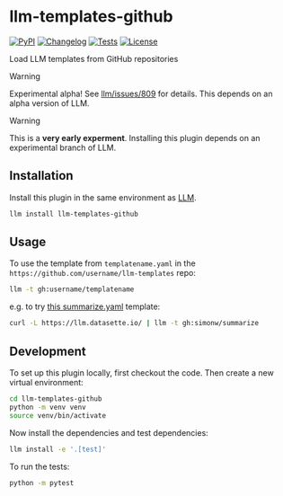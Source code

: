 # llm-templates-github

[![PyPI](https://img.shields.io/pypi/v/llm-templates-github.svg)](https://pypi.org/project/llm-templates-github/)
[![Changelog](https://img.shields.io/github/v/release/simonw/llm-templates-github?include_prereleases&label=changelog)](https://github.com/simonw/llm-templates-github/releases)
[![Tests](https://github.com/simonw/llm-templates-github/actions/workflows/test.yml/badge.svg)](https://github.com/simonw/llm-templates-github/actions/workflows/test.yml)
[![License](https://img.shields.io/badge/license-Apache%202.0-blue.svg)](https://github.com/simonw/llm-templates-github/blob/main/LICENSE)

Load LLM templates from GitHub repositories

> [!WARNING]
> Experimental alpha! See [llm/issues/809](https://github.com/simonw/llm/issues/809) for details. This depends on an alpha version of LLM.

> [!WARNING]  
> This is a **very early experment**. Installing this plugin depends on an experimental branch of LLM.

## Installation

Install this plugin in the same environment as [LLM](https://llm.datasette.io/).
```bash
llm install llm-templates-github
```
## Usage

To use the template from `templatename.yaml` in the `https://github.com/username/llm-templates` repo:

```bash
llm -t gh:username/templatename
```

e.g. to try [this summarize.yaml](https://github.com/simonw/llm-templates/blob/main/summarize.yaml) template:
```bash
curl -L https://llm.datasette.io/ | llm -t gh:simonw/summarize
```
## Development

To set up this plugin locally, first checkout the code. Then create a new virtual environment:
```bash
cd llm-templates-github
python -m venv venv
source venv/bin/activate
```
Now install the dependencies and test dependencies:
```bash
llm install -e '.[test]'
```
To run the tests:
```bash
python -m pytest
```
